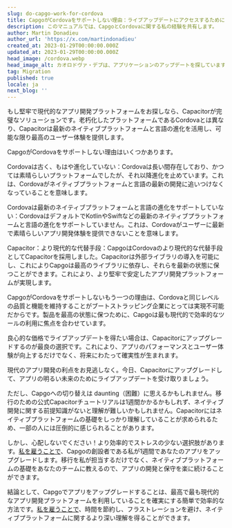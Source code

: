 ```yaml
---
slug: do-capgo-work-for-cordova
title: CapgoがCordovaをサポートしない理由：ライブアップデートにアクセスするためにアプリを更新してください。
description: このマニュアルでは、CapgoとCordovaに関する私の経験を共有します。
author: Martin Donadieu
author_url: 'https://x.com/martindonadieu'
created_at: 2023-01-29T00:00:00.000Z
updated_at: 2023-01-29T00:00:00.000Z
head_image: /cordova.webp
head_image_alt: カオロドヴァ・デブは、アプリケーションのアップデートを探しています。
tag: Migration
published: true
locale: ja
next_blog: ''
---
```


もし堅牢で現代的なアプリ開発プラットフォームをお探しなら、Capacitorが完璧なソリューションです。老朽化したプラットフォームであるCordovaとは異なり、Capacitorは最新のネイティブプラットフォームと言語の進化を活用し、可能な限り最高のユーザー体験を提供します。

CapgoがCordovaをサポートしない理由はいくつかあります。

Cordovaは古く、もはや進化していない：Cordovaは長い間存在しており、かつては素晴らしいプラットフォームでしたが、それ以降進化を止めています。これは、Cordovaがネイティブプラットフォームと言語の最新の開発に追いつけなくなっていることを意味します。

Cordovaは最新のネイティブプラットフォームと言語の進化をサポートしていない：CordovaはデフォルトでKotlinやSwiftなどの最新のネイティブプラットフォームと言語の進化をサポートしていません。これは、Cordovaがユーザーに最新で素晴らしいアプリ開発体験を提供できないことを意味します。

Capacitor：より現代的な代替手段：CapgoはCordovaのより現代的な代替手段としてCapacitorを採用しました。Capacitorは外部ライブラリの導入を可能にし、これによりCapgoは最高のライブラリに依存し、それらを最新の状態に保つことができます。これにより、より堅牢で安定したアプリ開発プラットフォームが実現します。

CapgoがCordovaをサポートしないもう一つの理由は、Cordovaと同じレベルの品質と機能を維持することがブートストラッピング企業にとっては実現不可能だからです。製品を最高の状態に保つために、Capgoは最も現代的で効率的なツールの利用に焦点を合わせています。

良心的な価格でライブアップデートを得たい場合は、Capacitorにアップグレードするのが最良の選択です。これにより、アプリのパフォーマンスとユーザー体験が向上するだけでなく、将来にわたって確実性が生まれます。

現代のアプリ開発の利点をお見逃しなく。今日、Capacitorにアップグレードして、アプリの明るい未来のためにライブアップデートを受け取りましょう。

ただし、Capgoへの切り替えは daunting（困難）に思えるかもしれません。移行のための公式Capacitorチュートリアルは1週間かかるかもしれず、ネイティブ開発に関する前提知識がないと理解が難しいかもしれません。Capacitorにはネイティブプラットフォームの基礎をしっかり理解していることが求められるため、一部の人には圧倒的に感じられることがあります。

しかし、心配しないでください！より効率的でストレスの少ない選択肢があります。[私を雇うことで](https://calcom/martindonadieu/convert-your-cordova-app-to-capacitor/)、Capgoの創設者である私が1週間であなたのアプリをアップグレードします。移行を私が担当するだけでなく、ネイティブプラットフォームの基礎をあなたのチームに教えるので、アプリの開発と保守を楽に続けることができます。

結論として、Capgoでアプリをアップグレードすることは、最高で最も現代的なアプリ開発プラットフォームを利用していることを確実にする簡単で効率的な方法です。[私を雇うことで](https://calcom/martindonadieu/convert-your-cordova-app-to-capacitor/)、時間を節約し、フラストレーションを避け、ネイティブプラットフォームに関するより深い理解を得ることができます。